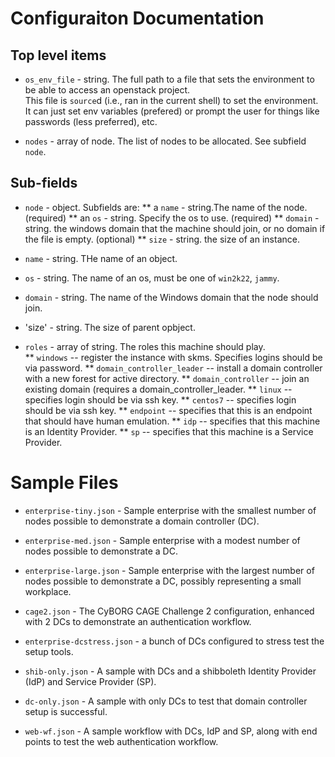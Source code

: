 

# Configuraiton Documentation

## Top level items

 * `os_env_file` - string.  The full path to a file that sets the environment to be able to access an openstack project.  
This file is `source`d (i.e., ran in the current shell) to set the environment.  It can just set env variables (prefered)
or prompt the user for things like passwords (less preferred), etc.


* `nodes` - array of node.  The list of nodes to be allocated.  See subfield `node`.


##  Sub-fields

* `node` - object.  Subfields are:
**  a `name` - string.The name of the node. (required)
** an `os` - string. Specify the os to use. (required)
** `domain` - string. the windows domain that the machine should join, or no domain if the file is empty. (optional)
** `size` - string. the size of an instance.

* `name` - string.  THe name of an object.

* `os` - string. The name of an os, must be one of `win2k22`, `jammy`.

* `domain` - string. The name of the Windows domain that the node should join.

* 'size' - string. The size of parent opbject.

* `roles` - array of string.  The roles this machine should play.  
** `windows` -- register the instance with skms.  Specifies logins should be via password.
** `domain_controller_leader` -- install a domain controller with a new forest for active directory.
** `domain_controller` -- join an existing domain (requires a domain_controller_leader.
** `linux` -- specifies login should be via ssh key.
** `centos7` -- specifies login should be via ssh key.
** `endpoint` -- specifies that this is an endpoint that should have human emulation.
** `idp` -- specifies that this machine is an Identity Provider.
** `sp` -- specifies that this machine is a Service Provider.


# Sample Files

* `enterprise-tiny.json` -  Sample enterprise with the smallest number of nodes possible to demonstrate a domain controller (DC).
* `enterprise-med.json` -  Sample enterprise with a modest number of nodes possible to demonstrate a DC.
* `enterprise-large.json` -  Sample enterprise with the largest number of nodes possible to demonstrate a DC, possibly representing a small workplace.

* `cage2.json` - The CyBORG CAGE Challenge 2 configuration, enhanced with 2 DCs to demonstrate an authentication workflow.
* `enterprise-dcstress.json` - a bunch of DCs configured to stress test the setup tools.
* `shib-only.json` - A sample with DCs and a shibboleth Identity Provider (IdP) and Service Provider (SP).
* `dc-only.json` - A sample with only DCs to test that domain controller setup is successful.
* `web-wf.json` - A sample workflow with DCs, IdP and SP, along with end points to test the web authentication workflow.

